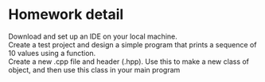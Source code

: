 Homework detail
===============
Download and set up an IDE on your local machine.<br>
Create a test project and design a simple program that prints a sequence of 10 values using a function.<br>
Create a new .cpp file and header (.hpp). Use this to make a new class of object, and then use this class in your main program <br>
